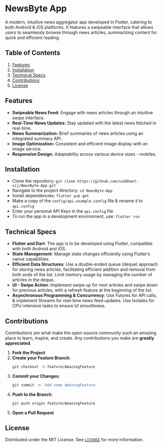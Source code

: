 # NewsByte App

A modern, intuitive news aggregator app developed in Flutter, catering to both Android & iOS platforms. It features a swipeable interface that allows users to seamlessly browse through news articles, summarizing content for quick and efficient reading.

## Table of Contents
1. [Features](#features)
1. [Installation](#installation)
1. [Technical Specs](#technical-specs)
1. [Contributions](#contributions)
1. [License](#license)

## Features
- **Swipeable News Feed:** Engage with news articles through an intuitive swipe interface.
- **Real-Time News Updates:** Stay updated with the latest news fetched in real-time.
- **News Summarization:** Brief summaries of news articles using an integrated summary API.
- **Image Optimization:** Consistent and efficient image display with an image service.
- **Responsive Design:** Adaptability across various device sizes - mobiles.

## Installation
- Clone the repository: `git clone https://github.com/siddhant-vij/NewsByte-App.git`
- Navigate to the project directory: `cd NewsByte-App`
- Install dependencies: `flutter pub get`
- Make a copy of the `config/api.example.config` file & rename it to `api.config`
- Enter your personal API Keys in the `api.config` file
- To run the app in a development environment, use: `flutter run`

## Technical Specs
- **Flutter and Dart**: The app is to be developed using Flutter, compatible with both Android and iOS.
- **State Management**: Manage state changes efficiently using Flutter’s native capabilities.
- **Efficient Data Structures**: Use a double-ended queue (deque) approach for storing news articles, facilitating efficient addition and removal from both ends of the list. Limit memory usage by managing the number of articles in the deque.
- **UI - Swipe Action**: Implement swipe up for next articles and swipe down for previous articles, with a refresh feature at the beginning of the list.
- **Asynchronous Programming & Concurrency**: Use Futures for API calls, & implement Streams for real-time news feed updates. Use Isolates for CPU-intensive tasks to ensure UI smoothness.

## Contributions
Contributions are what make the open-source community such an amazing place to learn, inspire, and create. Any contributions you make are **greatly appreciated**.
1. **Fork the Project**
1. **Create your Feature Branch**: 
    ```bash
    git checkout -b feature/AmazingFeature
    ```
1. **Commit your Changes**: 
    ```bash
    git commit -m 'Add some AmazingFeature'
    ```
1. **Push to the Branch**: 
    ```bash
    git push origin feature/AmazingFeature
    ```
1. **Open a Pull Request**

## License
Distributed under the MIT License. See [`LICENSE`](https://github.com/siddhant-vij/NewsByte-App/blob/main/LICENSE) for more information.